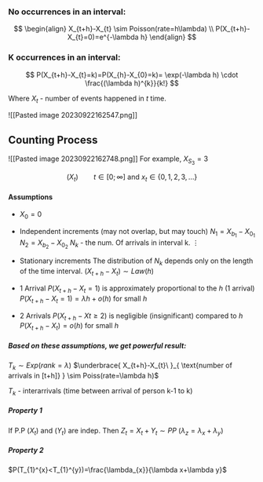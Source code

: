 ### No occurrences in an interval:
$$
\begin{align}
X_{t+h}-X_{t} \sim Poisson(rate=h\lambda) \\
P(X_{t+h}-X_{t}=0)=e^{-\lambda h}
\end{align}
$$
### K occurrences in an interval:
$$
P(X_{t+h}-X_{t}=k)=P(X_{h}-X_{0}=k)= \exp(-\lambda h) \cdot \frac{(\lambda h)^{k}}{k!}
$$


Where $X_{t}$ - number of events happened in $t$ time.

![[Pasted image 20230922162547.png]]
## Counting Process
![[Pasted image 20230922162748.png]]
For example, $X_{S_{3}}= 3$

$$
(X_{t}) \;\;\;\;\;\;\;\;\; t \in [0; \infty] \text{ and } x_{t} \in \{ 0,1,2,3,\dots \}
$$
#### Assumptions
-  $X_{0}=0$
- Independent increments (may not overlap, but may touch)
$N_{1}=X_{b_{1}}-X_{0_{1}}$
$N_{2}=X_{b_{2}}-X_{0_{2}}$                            $N_{k}$ - the num. Of arrivals in interval k.
$\vdots$
- Stationary increments
The distribution of $N_{k}$ depends only on the length of the time interval.
$(X_{t+h} - X_{t}) \sim Law(h)$

-  1 Arrival
$P(X_{t+h}-X_{t}=1)$ is approximately proportional to the $h$ (1 arrival)
$P(X_{t+h}-X_{t}=1)=\lambda h + o(h)$ for small $h$
- 2 Arrivals
$P(X_{t+h}-Xt\geq 2)$ is negligible (insignificant) compared to $h$
$P(X_{t+h}-X_{t})=o(h)$ for small $h$

##### Based on these assumptions, we get powerful result:
$T_{k} \sim Exp(rank=\lambda)$
$\underbrace{ X_{t+h}-X_{t}\ }_{ \text{number of arrivals in [t+h]} } \sim Poiss(rate=\lambda h)$

$T_{k}$ - interarrivals (time between arrival of person k-1 to k)

##### Property 1
If P.P ($X_{t}$)  and $(Y_{t})$ are indep. Then 
$Z_{t}=X_{t}+Y_{t} \sim PP$
$(\lambda_{z}=\lambda_{x}+\lambda_{y})$
##### Property 2
$P(T_{1}^{x}<T_{1}^{y})=\frac{\lambda_{x}}{\lambda x+\lambda y}$


